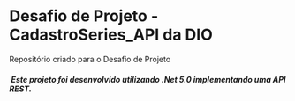 # Desafio de Projeto - CadastroSeries_API da DIO
Repositório criado para o Desafio de Projeto


#####  Este projeto foi desenvolvido utilizando .Net 5.0 implementando uma API REST.
